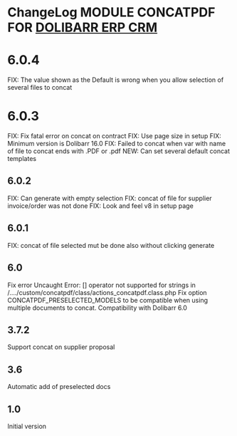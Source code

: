 # ChangeLog MODULE CONCATPDF FOR <a href="https://www.dolibarr.org">DOLIBARR ERP CRM</a>


# 6.0.4

FIX: The value shown as the Default is wrong when you allow selection of several files to concat 


# 6.0.3

FIX: Fix fatal error on concat on contract
FIX: Use page size in setup
FIX: Minimum version is Dolibarr 16.0
FIX: Failed to concat when var with name of file to concat ends with .PDF or .pdf
NEW: Can set several default concat templates

## 6.0.2

FIX: Can generate with empty selection
FIX: concat of file for supplier invoice/order was not done
FIX: Look and feel v8 in setup page

## 6.0.1

FIX: concat of file selected mut be done also without clicking generate

## 6.0

Fix error Uncaught Error: [] operator not supported for strings in /..../custom/concatpdf/class/actions_concatpdf.class.php
Fix option CONCATPDF_PRESELECTED_MODELS to be compatible when using multiple documents to concat.
Compatibility with Dolibarr 6.0

## 3.7.2

Support concat on supplier proposal

## 3.6

Automatic add of preselected docs

## 1.0

Initial version
